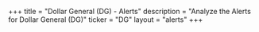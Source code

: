 +++
title = "Dollar General (DG) - Alerts"
description = "Analyze the Alerts for Dollar General (DG)"
ticker = "DG"
layout = "alerts"
+++

